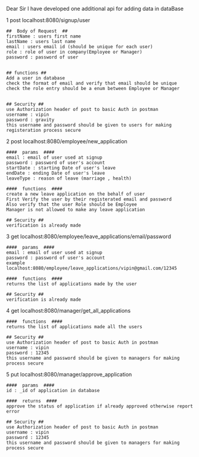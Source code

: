 Dear Sir 
I have developed one additional api for adding data in dataBase

1 post  localhost:8080/signup/user

    ##  Body of Request  ##
    firstName : users first name
    lastName : users last name
    email : users email id (should be unique for each user)
    role : role of user in company(Employee or Manager)
    password : password of user


    ## functions ##
    Add a user in database
    check the format of email and verify that email should be unique
    check the role entry should be a enum between Employee or Manager
    

    ## Security ##
    use Authorization header of post to basic Auth in postman
    username : vipin
    password : gravity
    this username and password should be given to users for making registeration process secure

2 post localhost:8080/employee/new_application

    ####  params  ####
    email : email of user used at signup
    password : password of user's account
    startDate : starting Date of user's leave
    endDate : ending Date of user's leave
    leaveType : reason of leave (marriage , health)

    ####  functions  ####
    create a new leave application on the behalf of user
    First Verify the user by their registerated email and password
    Also verify that the user Role should be Employee
    Manager is not allowed to make any leave application

    ## Security ##
    verification is already made

3 get localhost:8080/employee/leave_applications/email/password

    ####  params  ####
    email : email of user used at signup
    password : password of user's account
    example localhost:8080/employee/leave_applications/vipin@gmail.com/12345

    ####  functions  ####
    returns the list of applications made by the user

    ## Security ##
    verification is already made

4 get localhost:8080/manager/get_all_applications

    ####  functions  ####
    returns the list of applications made all the users

    ## Security ##
    use Authorization header of post to basic Auth in postman
    username : vipin
    password : 12345
    this username and password should be given to managers for making  process secure


5 put localhost:8080/manager/approve_application

    ####  params  ####
    id : _id of application in database

    ####  returns  ####
    approve the status of application if already approved otherwise report error

    ## Security ##
    use Authorization header of post to basic Auth in postman
    username : vipin
    password : 12345
    this username and password should be given to managers for making  process secure
